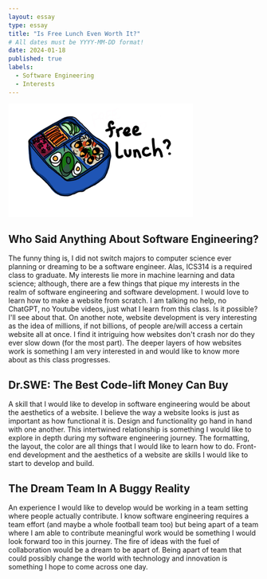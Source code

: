 ```yaml
---
layout: essay
type: essay
title: "Is Free Lunch Even Worth It?"
# All dates must be YYYY-MM-DD format!
date: 2024-01-18
published: true
labels:
  - Software Engineering
  - Interests
---
```


<img width="370px" class="rounded float-start pe-4" src="../img/freelunch.jpeg">

## Who Said Anything About Software Engineering?
  The funny thing is, I did not switch majors to computer science ever planning or dreaming to be a software engineer. Alas, ICS314 is a required class to graduate. My interests lie more in machine learning and data science; although, there are a few things that pique my interests in the realm of software engineering and software development. I would love to learn how to make a website from scratch. I am talking no help, no ChatGPT, no Youtube videos, just what I learn from this class. Is it possible? I'll see about that. On another note, website development is very interesting as the idea of millions, if not billions, of people are/will access a certain website all at once. I find it intriguing how websites don't crash nor do they ever slow down (for the most part). The deeper layers of how websites work is something I am very interested in and would like to know more about as this class progresses.  


## Dr.SWE: The Best Code-lift Money Can Buy
  A skill that I would like to develop in software engineering would be about the aesthetics of a website. I believe the way a website looks is just as important as how functional it is. Design and functionality go hand in hand with one another. This intertwined relationship is something I would like to explore in depth during my software engineering journey. The formatting, the layout, the color are all things that I would like to learn how to do. Front-end development and the aesthetics of a website are skills I would like to start to develop and build. 


## The Dream Team In A Buggy Reality
  An experience I would like to develop would be working in a team setting where people actually contribute. I know software engineering requires a team effort (and maybe a whole football team too) but being apart of a team where I am able to contribute meaningful work would be something I would look forward too in this journey. The fire of ideas with the fuel of collaboration would be a dream to be apart of. Being apart of team that could possibly change the world with technology and innovation is something I hope to come across one day.    
 
